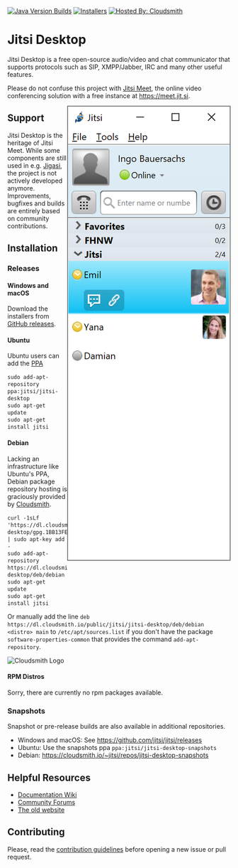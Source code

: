 [![Java Version Builds](https://github.com/jitsi/jitsi/actions/workflows/java.yml/badge.svg?branch=new-build)](https://github.com/jitsi/jitsi/actions/workflows/java.yml)
[![Installers](https://github.com/jitsi/jitsi/actions/workflows/installers.yml/badge.svg?branch=new-build)](https://github.com/jitsi/jitsi/actions/workflows/installers.yml)
[![Hosted By: Cloudsmith](https://img.shields.io/badge/Debian%20package%20hosting%20by-cloudsmith-blue?logo=cloudsmith)](https://cloudsmith.com)

Jitsi Desktop
=============

Jitsi Desktop is a free open-source audio/video and chat communicator that
supports protocols such as SIP, XMPP/Jabber, IRC and many other useful features.

Please do not confuse this project
with [Jitsi Meet](https://github.com/jitsi/jitsi-meet), the online video
conferencing solution with a free instance at https://meet.jit.si.

<img style="float: right;" src="docs/jitsi-main-window.png" alt="Jitsi Desktop">

## Support

Jitsi Desktop is the heritage of Jitsi Meet. While some components are still
used in e.g. [Jigasi](https://github.com/jitsi/jigasi), the project is not
actively developed anymore. Improvements, bugfixes and builds are entirely based
on community contributions.

## Installation

### Releases

#### Windows and macOS

Download the installers
from [GitHub releases](https://github.com/jitsi/jitsi/releases/latest/).

#### Ubuntu

Ubuntu users can add
the [PPA](https://launchpad.net/~jitsi/+archive/ubuntu/jitsi-desktop)

```
sudo add-apt-repository ppa:jitsi/jitsi-desktop
sudo apt-get update
sudo apt-get install jitsi
```

#### Debian

Lacking an infrastructure like Ubuntu's PPA, Debian package repository hosting
is graciously provided by [Cloudsmith](https://cloudsmith.com).

```
curl -1sLf 'https://dl.cloudsmith.io/public/jitsi/jitsi-desktop/gpg.1BB13FEC36C8131E.key' | sudo apt-key add -
sudo add-apt-repository https://dl.cloudsmith.io/public/jitsi/jitsi-desktop/deb/debian
sudo apt-get update
sudo apt-get install jitsi
```

Or manually add the
line `deb https://dl.cloudsmith.io/public/jitsi/jitsi-desktop/deb/debian <distro> main`
to `/etc/apt/sources.list` if you don't have the
package `software-properties-common` that provides the
command `add-apt-repository`.

![Cloudsmith Logo](https://cloudsmith.com/img/cloudsmith-logo-dark.svg)

#### RPM Distros

Sorry, there are currently no rpm packages available.

### Snapshots

Snapshot or pre-release builds are also available in additional repositories.

- Windows and macOS: See https://github.com/jitsi/jitsi/releases
- Ubuntu: Use the snapshots ppa `ppa:jitsi/jitsi-desktop-snapshots`
- Debian: https://cloudsmith.io/~jitsi/repos/jitsi-desktop-snapshots

## Helpful Resources

- [Documentation Wiki](https://github.com/jitsi/jitsi/wiki)
- [Community Forums](https://community.jitsi.org/c/jitsi-desktop/)
- [The old website](https://desktop.jitsi.org)

## Contributing

Please, read the [contribution guidelines](CONTRIBUTING.md) before opening a new
issue or pull request.
